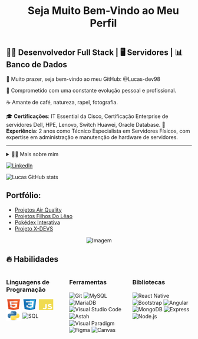 <!-- Título -->
<div id="user-content-toc">
  <ul align="center">
    <summary><h1 style="display: inline-block">Seja Muito Bem-Vindo ao Meu Perfil</h1></summary>
  </ul>
</div>


## 👨‍💻 Desenvolvedor Full Stack | 🖥️ Servidores | 📊 Banco de Dados 

👋 Muito prazer, seja bem-vindo ao meu GitHub: @Lucas-dev98

🌱 Comprometido com uma constante evolução pessoal e profissional.

☕ Amante de café, natureza, rapel, fotografia.

🎓 **Certificações**: IT Essential da Cisco, Certificação Enterprise de servidores Dell, HPE, Lenovo, Switch Huawei, Oracle Database.
💼 **Experiência**: 2 anos como Técnico Especialista em Servidores Físicos, com expertise em administração e manutenção de hardware de servidores.

---

<!-- Mais sobre mim (Dropdown) -->
<details>
  <summary>👨‍💻 Mais sobre mim</summary>

  - 💬 Tenho 27 anos, moro no Brasil e sou fluente em inglês. Possuo experiência com administração de servidores físicos, desenvolvimento full stack e sistemas de banco de dados.

  - ⚡ Gosto de ler, seja um bom livro, mangá ou quadrinhos. Além disso, assistir filmes e jogar videogame são hobbies que contribuem para minha criatividade e habilidades analíticas. \o/

  - 🎓 **Certificações**: IT Essential da Cisco, Certificação Enterprise de servidores Dell, HPE e Lenovo, Switch Huawei.
  
  - 💼 **Experiência**: 2 anos como Técnico Especialista em Servidores Físicos, com expertise em administração e manutenção de hardware de servidores.

</details>

<!-- Links -->
[![LinkedIn](https://img.shields.io/badge/LinkedIn-0077B5?style=for-the-badge&logo=linkedin&logoColor=white)](https://www.linkedin.com/in/lucas-oliveira-bastos/)

<!-- GitHubStats -->
![Lucas GitHub stats](https://github-readme-stats.vercel.app/api?username=Lucas-dev98&show_icons=true&theme=gotham)

<!-- Portfólio -->
## Portfólio:
- [Projetos Air Quality](https://airquality-vqcq.onrender.com/)
- [Projetos Filhos Do Lẽao](https://filhosdoleao.netlify.app/)
- [Pokédex Interativa](https://github.com/Lucas-dev98/projeto-pokedex)
- [Projeto X-DEVS](https://github.com/Lucas-dev98/projeto-xdevs)


<!-- GIF -->
<!-- Substitua 'caminho_para_o_seu_gif' pelo link correto para o seu gif -->
<p align="center">
  <img align="center" src="https://github.com/VariableBee/VariableBee/assets/77739311/4e9f41af-6b57-49a7-b15a-74322e96b4d7" alt="Imagem">
</p>

## 🔥 Habilidades
<!-- Habilidades: Linguagens de Programação -->
<div style="display: flex; justify-content: space-between;">
  <div style="flex-basis: 32%;">
    <h3>Linguagens de Programação</h3>
    <img align="center" alt="HTML" height="30" width="40" src="https://raw.githubusercontent.com/devicons/devicon/master/icons/html5/html5-original.svg">
    <img align="center" alt="CSS" height="30" width="40" src="https://raw.githubusercontent.com/devicons/devicon/master/icons/css3/css3-original.svg">
    <img align="center" alt="JavaScript" height="30" width="40" src="https://raw.githubusercontent.com/devicons/devicon/master/icons/javascript/javascript-plain.svg">
    <img align="center" alt="Python" height="30" width="40" src="https://raw.githubusercontent.com/devicons/devicon/master/icons/python/python-original.svg">
    <img align="center" alt="SQL" height="30" width="40" src="https://img.shields.io/badge/SQL-4479A1?style=for-the-badge&logo=sql&logoColor=white">
  </div>
  
   <!-- Habilidades: Ferramentas e Frameworks -->
  <div style="flex-basis: 32%;">
    <h3>Ferramentas</h3>
    <img align="center" alt="Git" height="30" width="40" src="https://cdn.jsdelivr.net/gh/devicons/devicon/icons/git/git-original.svg">
    <img align="center" alt="MySQL" height="30" width="40" src="https://cdn.jsdelivr.net/gh/devicons/devicon/icons/mysql/mysql-original.svg">
    <img align="center" alt="MariaDB" height="30" width="40" src="https://cdn.jsdelivr.net/gh/devicons/devicon/icons/mariadb/mariadb-original.svg">
    <img align="center" alt="Visual Studio Code" height="30" width="40" src="https://cdn.jsdelivr.net/gh/devicons/devicon/icons/vscode/vscode-original.svg">
    <img align="center" alt="Astah" height="30" width="40" src="https://astah.net/wp-content/uploads/2019/07/Astah_blue.svg">
    <img align="center" alt="Visual Paradigm" height="30" width="40" src="https://encrypted-tbn0.gstatic.com/images?q=tbn:ANd9GcQYkx97_kMAvXHRXsOehzjuDL-u7OOoodFE3A&s">
    <img align="center" alt="Figma" height="30" width="40" src="https://cdn.jsdelivr.net/gh/devicons/devicon/icons/figma/figma-original.svg">
    <img align="center" alt="Canvas" height="30" width="40" src="https://cdn.jsdelivr.net/gh/devicons/devicon@master/icons/canva/canva-original.svg">
  </div>
  
  <!-- Habilidades: Bibliotecas -->
  <!-- Habilidades: Bibliotecas -->
  <div style="flex-basis: 32%;">
    <h3>Bibliotecas</h3>
    <img align="center" alt="React Native" height="30" width="40" src="https://cdn.jsdelivr.net/gh/devicons/devicon/icons/react/react-original.svg">
    <img align="center" alt="Bootstrap" height="30" width="40" src="https://cdn.jsdelivr.net/gh/devicons/devicon/icons/bootstrap/bootstrap-plain.svg">
    <img align="center" alt="Angular" height="30" width="40" src="https://cdn.jsdelivr.net/gh/devicons/devicon/icons/angularjs/angularjs-original.svg">
    <img align="center" alt="MongoDB" height="30" width="40" src="https://cdn.jsdelivr.net/gh/devicons/devicon/icons/mongodb/mongodb-original.svg">
    <img align="center" alt="Express" height="30" width="40" src="https://cdn.jsdelivr.net/gh/devicons/devicon/icons/express/express-original.svg">
    <img align="center" alt="Node.js" height="30" width="40" src="https://cdn.jsdelivr.net/gh/devicons/devicon/icons/nodejs/nodejs-original.svg">
  </div>
</div>
